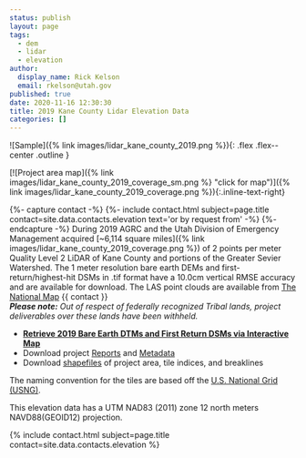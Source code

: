```yaml
---
status: publish
layout: page
tags:
  - dem
  - lidar
  - elevation
author:
  display_name: Rick Kelson
  email: rkelson@utah.gov
published: true
date: 2020-11-16 12:30:30
title: 2019 Kane County Lidar Elevation Data
categories: []
---
```


![Sample]({% link images/lidar_kane_county_2019.png %}){: .flex .flex--center .outline }

[![Project area map]({% link images/lidar_kane_county_2019_coverage_sm.png %} "click for map")]({% link images/lidar_kane_county_2019_coverage.png %}){:.inline-text-right}

{%- capture contact -%}
{%- include contact.html subject=page.title contact=site.data.contacts.elevation text='or by request from' -%}
{%- endcapture -%}
During 2019 AGRC and the Utah Division of Emergency Management acquired [~6,114 square miles]({% link images/lidar_kane_county_2019_coverage.png %}) of 2 points per meter Quality Level 2 LiDAR of Kane County and portions of the Greater Sevier Watershed. The 1 meter resolution bare earth DEMs and first-return/highest-hit DSMs in .tif format have a 10.0cm vertical RMSE accuracy and are available for download. The LAS point clouds are available from [The National Map](https://viewer.nationalmap.gov/basic/) {{ contact }}  
_**Please note:** Out of respect of federally recognized Tribal lands, project deliverables over these lands have been withheld._

<ul class="dotless">
  <li>
    <strong>
      <i class="fa fa-download"></i> <a href="https://raster.utah.gov/?cat=1%20Meter%20%7B2019%20Kane%20County%20LiDAR%7D" target="_blank">Retrieve 2019 Bare Earth DTMs and First Return DSMs via Interactive Map</a>
    </strong>
  </li>
  <li>
    <i class="fa fa-download"></i> Download project <a href="https://storage.googleapis.com/state-of-utah-sgid-downloads/lidar/kane-county-2019/KaneCounty_2019_Reports.zip" target="_blank">Reports</a> and <a href="https://storage.googleapis.com/state-of-utah-sgid-downloads/lidar/kane-county-2019/KaneCounty_2019_Metadata.zip" target="_blank">Metadata</a>
  </li>
  <li>
    <i class="fa fa-download"></i> Download <a href="https://storage.googleapis.com/state-of-utah-sgid-downloads/lidar/kane-county-2019/KaneCounty_2019_shps.zip" target="_blank">shapefiles</a> of project area, tile indices, and breaklines
  </li>
</ul>

The naming convention for the tiles are based off the [U.S. National Grid (USNG)](https://www.fgdc.gov/usng/how-to-read-usng/index_html).

This elevation data has a UTM NAD83 (2011) zone 12 north meters NAVD88(GEOID12) projection.

{% include contact.html subject=page.title contact=site.data.contacts.elevation %}
